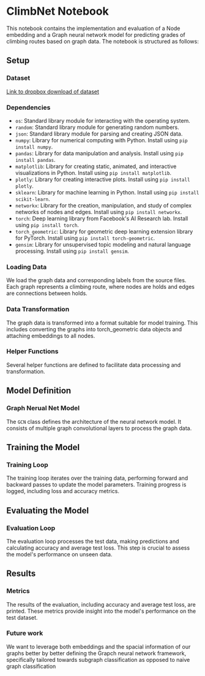 # ClimbNet Notebook

This notebook contains the implementation and evaluation of a Node embedding and a Graph neural network model for predicting grades of climbing routes based on graph data. The notebook is structured as follows:

## Setup

### Dataset
[Link to dropbox download of dataset](https://www.dropbox.com/scl/fo/92ntgb4vdsfartckqtav8/ACh25SZRk7pFYexn9Zh7w0U?rlkey=nfvqoonba0cdjwq361mrrjlf6&st=gru0s7b3&dl=0)

### Dependencies

- `os`: Standard library module for interacting with the operating system.
- `random`: Standard library module for generating random numbers.
- `json`: Standard library module for parsing and creating JSON data.
- `numpy`: Library for numerical computing with Python. Install using `pip install numpy`.
- `pandas`: Library for data manipulation and analysis. Install using `pip install pandas`.
- `matplotlib`: Library for creating static, animated, and interactive visualizations in Python. Install using `pip install matplotlib`.
- `plotly`: Library for creating interactive plots. Install using `pip install plotly`.
- `sklearn`: Library for machine learning in Python. Install using `pip install scikit-learn`.
- `networkx`: Library for the creation, manipulation, and study of complex networks of nodes and edges. Install using `pip install networkx`.
- `torch`: Deep learning library from Facebook's AI Research lab. Install using `pip install torch`.
- `torch_geometric`: Library for geometric deep learning extension library for PyTorch. Install using `pip install torch-geometric`.
- `gensim`: Library for unsupervised topic modeling and natural language processing. Install using `pip install gensim`.

### Loading Data

We load the graph data and corresponding labels from the source files. Each graph represents a climbing route, where nodes are holds and edges are connections between holds.

### Data Transformation

The graph data is transformed into a format suitable for model training. This includes converting the graphs into torch_geometric data objects and attaching embeddings to all nodes.

### Helper Functions

Several helper functions are defined to facilitate data processing and transformation.

## Model Definition

### Graph Nerual Net Model

The `GCN` class defines the architecture of the neural network model. It consists of multiple graph convolutional layers to process the graph data.

## Training the Model

### Training Loop

The training loop iterates over the training data, performing forward and backward passes to update the model parameters. Training progress is logged, including loss and accuracy metrics.

## Evaluating the Model

### Evaluation Loop

The evaluation loop processes the test data, making predictions and calculating accuracy and average test loss. This step is crucial to assess the model's performance on unseen data.

## Results

### Metrics

The results of the evaluation, including accuracy and average test loss, are printed. These metrics provide insight into the model's performance on the test dataset.

### Future work

We want to leverage both embeddings and the spacial information of our graphs better by better defining the Grapch neural network framework, specifically tailored towards subgraph classification as opposed to naive graph classification

